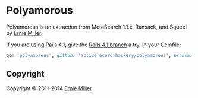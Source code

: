 # Polyamorous

Polyamorous is an extraction from MetaSearch 1.1.x, Ransack, and Squeel by [Ernie Miller](http://twitter.com/erniemiller).

If you are using Rails 4.1, give the [Rails 4.1 branch](https://github.com/activerecord-hackery/polyamorous/tree/rails-4.1) a try. In your Gemfile:

```ruby
gem 'polyamorous', github: 'activerecord-hackery/polyamorous', branch: 'rails-4.1'
```
## Copyright

Copyright &copy; 2011-2014 [Ernie Miller](http://twitter.com/erniemiller)